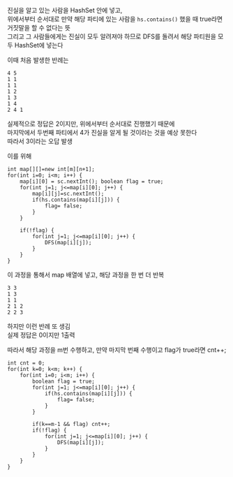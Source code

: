 진실을 알고 있는 사람을 HashSet 안에 넣고,</br>
위에서부터 순서대로 만약 해당 파티에 있는 사람을 `hs.contains()` 했을 때 true라면 거짓말을 할 수 없다는 뜻</br>
그리고 그 사람들에게는 진실이 모두 알려져야 하므로 DFS를 돌려서 해당 파티원을 모두 HashSet에 넣는다

이때 처음 발생한 반례는
```
4 5
1 1
1 1
1 2
1 3
1 4
2 4 1
```
실제적으로 정답은 2이지만, 위에서부터 순서대로 진행했기 때문에</br>
마지막에서 두번째 파티에서 4가 진실을 알게 될 것이라는 것을 예상 못한다</br>
따라서 3이라는 오답 발생

이를 위해 

```
int map[][]=new int[m][n+1];
for(int i=0; i<m; i++) {
	map[i][0] = sc.nextInt(); boolean flag = true;
	for(int j=1; j<=map[i][0]; j++) {
		map[i][j]=sc.nextInt();
		if(hs.contains(map[i][j])) {
			flag= false;
		}
	}
	
	if(!flag) {
		for(int j=1; j<=map[i][0]; j++) {
			DFS(map[i][j]);
		}
	}
}
```

이 과정을 통해서 map 배열에 넣고, 해당 과정을 한 번 더 반복

```
3 3
1 3
1 1
2 1 2
2 2 3
```

하지만 이런 반례 또 생김</br>
실제 정답은 0이지만 1출력

따라서 해당 과정을 m번 수행하고, 만약 마지막 번째 수행이고 flag가 true라면 cnt++;
```
int cnt = 0;
for(int k=0; k<m; k++) {
	for(int i=0; i<m; i++) {
		boolean flag = true;
		for(int j=1; j<=map[i][0]; j++) {
			if(hs.contains(map[i][j])) {
				flag= false;
			}
		}
		
		if(k==m-1 && flag) cnt++;
		if(!flag) {
			for(int j=1; j<=map[i][0]; j++) {
				DFS(map[i][j]);
			}
		}
	}
}
```
